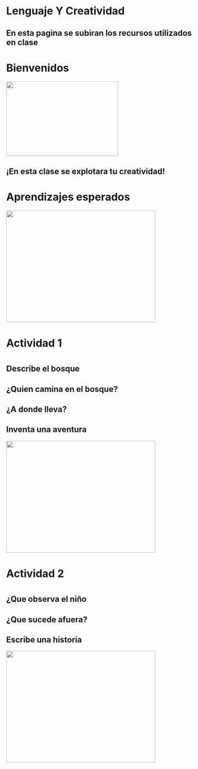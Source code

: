 # Lenguaje Y Creatividad
<h2>En esta pagina se subiran los recursos utilizados en clase<h2>
<h1>Bienvenidos</h1>
<img src="https://github.com/user-attachments/assets/8a72a7b9-0494-4ae1-b42f-e5573330dcf1" width="300" height="200">
<h2>¡En esta clase se explotara tu creatividad!</h2>
<h1>Aprendizajes esperados</h1>

<img src="https://github.com/user-attachments/assets/11ed26d7-85b8-4ce2-ac91-18f80adca97e" width="400" height="300">
<h1> Actividad 1<h1>
<h2> Describe el bosque</h2>
<h2> ¿Quien camina en el bosque?</h2>
<h2> ¿A donde lleva?</h2>
<h2> Inventa una aventura</h2>
<img src="https://github.com/user-attachments/assets/a7825176-a95f-46bd-8166-8b760637460c" width="400" height="300">
  
<h1> Actividad 2<h1>
<h2>¿Que observa el niño<h2>
<h2>¿Que sucede afuera?</h2>
<h2>Escribe una historia</h2>
<img src="https://github.com/user-attachments/assets/f3bcf3d8-10a9-459f-84fe-1a6ce4ed58aa" width="400" height="300">

